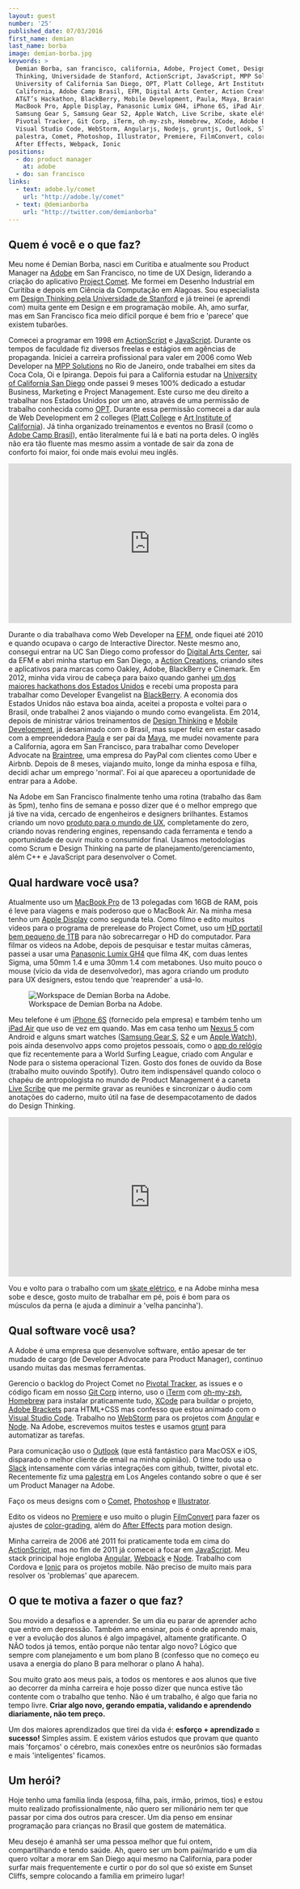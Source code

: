 ```yaml
---
layout: guest
number: '25'
published_date: 07/03/2016
first_name: demian
last_name: borba
image: demian-borba.jpg
keywords: >
  Demian Borba, san francisco, california, Adobe, Project Comet, Design
  Thinking, Universidade de Stanford, ActionScript, JavaScript, MPP Solutions,
  University of California San Diego, OPT, Platt College, Art Institute of
  California, Adobe Camp Brasil, EFM, Digital Arts Center, Action Creations,
  AT&T’s Hackathon, BlackBerry, Mobile Development, Paula, Maya, Braintree,
  MacBook Pro, Apple Display, Panasonic Lumix GH4, iPhone 6S, iPad Air, Nexus 5,
  Samsung Gear S, Samsung Gear S2, Apple Watch, Live Scribe, skate elétrico,
  Pivotal Tracker, Git Corp, iTerm, oh-my-zsh, Homebrew, XCode, Adobe Brackets,
  Visual Studio Code, WebStorm, Angularjs, Nodejs, gruntjs, Outlook, Slack,
  palestra, Comet, Photoshop, Illustrator, Premiere, FilmConvert, color-grading,
  After Effects, Webpack, Ionic
positions:
  - do: product manager
    at: adobe
  - do: san francisco
links:
  - text: adobe.ly/comet
    url: "http://adobe.ly/comet"
  - text: @demianborba
    url: "http://twitter.com/demianborba"
---
```



## Quem é você e o que faz?

Meu nome é Demian Borba, nasci em Curitiba e atualmente sou Product Manager na
[Adobe][adobe] em San Francisco, no time de UX Design, liderando a criação do
aplicativo [Project Comet][comet]. Me formei em Desenho Industrial em Curitiba e
depois em Ciência da Computação em Alagoas. Sou especialista em
[Design Thinking pela Universidade de Stanford][stanford] e já treinei (e
aprendi com) muita gente em Design e em programação mobile. Ah, amo surfar, mas
em San Francisco fica meio difícil porque é bem frio e 'parece' que existem
tubarões.

Comecei a programar em 1998 em [ActionScript][as] e [JavaScript][js]. Durante os
tempos de faculdade fiz diversos freelas e estágios em agências de propaganda.
Iniciei a carreira profissional para valer em 2006 como Web Developer na
[MPP Solutions][mpp] no Rio de Janeiro, onde trabalhei em sites da Coca Cola, Oi
e Ipiranga. Depois fui para a California estudar na
[University of California San Diego][ucsd] onde passei 9 meses 100% dedicado a
estudar Business, Marketing e Project Management. Este curso me deu direito a
trabalhar nos Estados Unidos por um ano, através de uma permissão de trabalho
conhecida como [OPT][opt]. Durante essa permissão comecei a dar aula de Web
Development em 2 colleges ([Platt College][platt] e
[Art Institute of California][art-institute]). Já tinha organizado treinamentos
e eventos no Brasil (como o [Adobe Camp Brasil][adobe-camp]), então
literalmente fui lá e bati na porta deles. O inglês não era tão fluente mas
mesmo assim a vontade de sair da zona de conforto foi maior, foi onde mais
evolui meu inglês.

<div class="video-fit video-ratio-16-9">
  <iframe width="560" height="315"
    src="https://www.youtube.com/embed/qJTmGcGzsqg" frameborder="0"
    allowfullscreen></iframe>
</div>

Durante o dia trabalhava como Web Developer na [EFM][efm], onde fiquei até 2010
e quando ocupava o cargo de Interactive Director. Neste mesmo ano, consegui
entrar na UC San Diego como professor do [Digital Arts Center][digital-arts],
sai da EFM e abri minha startup em San Diego, a
[Action Creations][action-creations], criando sites e aplicativos para marcas
como Oakley, Adobe, BlackBerry e Cinemark. Em 2012, minha vida virou de cabeça
para baixo quando ganhei
[um dos maiores hackathons dos Estados Unidos][hackathon] e recebi uma proposta
para trabalhar como Developer Evangelist na [BlackBerry][blackberry]. A economia
dos Estados Unidos não estava boa ainda, aceitei a proposta e voltei para o
Brasil, onde trabalhei 2 anos viajando o mundo como evangelista. Em 2014, depois
de ministrar vários treinamentos de [Design Thinking][design-thinking] e
[Mobile Development][mobile-development], já desanimado com o Brasil, mas super
feliz em estar casado com a empreendedora [Paula][paula] e ser pai da
[Maya][maya], me mudei novamente para a California, agora em San Francisco, para
trabalhar como Developer Advocate na [Braintree][braintree], uma empresa do
PayPal com clientes como Uber e Airbnb. Depois de 8 meses, viajando muito, longe
da minha esposa e filha, decidi achar um emprego 'normal'. Foi aí que apareceu a
oportunidade de entrar para a Adobe.

Na Adobe em San Francisco finalmente tenho uma rotina (trabalho das 8am às 5pm),
tenho fins de semana e posso dizer que é o melhor emprego que já tive na vida,
cercado de engenheiros e designers brilhantes. Estamos criando um novo
[produto para o mundo de UX][comet], completamente do zero, criando novas
rendering engines, repensando cada ferramenta e tendo a oportunidade de ouvir
muito o consumidor final. Usamos metodologias como Scrum e Design Thinking na
parte de planejamento/gerenciamento, além C++ e JavaScript para desenvolver o
Comet.


[adobe]: http://www.adobe.com/
[comet]: http://adobe.ly/comet
[stanford]: http://dschool.stanford.edu
[as]: https://en.wikipedia.org/wiki/ActionScript
[js]: https://www.javascript.com/
[mpp]: http://www.mppinterativa.com
[ucsd]: http://extension.ucsd.edu/Department/ELP/coursesprograms/index.cfm?vAction=certbusinessmgmt
[opt]: https://en.wikipedia.org/wiki/Optional_Practical_Training
[platt]: http://plattcollege.edu/
[art-institute]: https://www.artinstitutes.edu/
[adobe-camp]: https://www.youtube.com/watch?v=qJTmGcGzsqg
[efm]: http://experiencesformankind.com
[digital-arts]: http://dac.ucsd.edu
[action-creations]: http://www.actioncreations.com
[hackathon]: http://www.actioncreations.com/action-creations-wins-the-atts-hackathon-in-las-vegas-during-ces-videos
[blackberry]: http://global.blackberry.com/en/home.html
[design-thinking]: http://designthinkingnow.com
[mobile-development]: http://www.phonegapbootcamp.io
[paula]: https://twitter.com/paulakedouk
[maya]: https://twitter.com/bebedovale
[braintree]: https://www.braintreepayments.com


## Qual hardware você usa?

Atualmente uso um [MacBook Pro][macbook-pro] de 13 polegadas com 16GB de RAM,
pois é leve para viagens e mais poderoso que o MacBook Air. Na minha mesa tenho
um [Apple Display][apple-display] como segunda tela. Como filmo e edito muitos
videos para o programa de prerelease do Project Comet, uso um
[HD portatil bem pequeno de 1TB][hd] para não sobrecarregar o HD do computador.
Para filmar os videos na Adobe, depois de pesquisar e testar muitas câmeras,
passei a usar uma [Panasonic Lumix GH4][panasonic-lumix] que filma 4K, com duas
lentes Sigma, uma 50mm 1.4 e uma 30mm 1.4 com metabones. Uso muito pouco o mouse
(vício da vida de desenvolvedor), mas agora criando um produto para UX
designers, estou tendo que 'reaprender' a usá-lo.

<figure class="image-fit">
  <img src="/images/content/demian-borba-workspace.jpg"
       alt="Workspace de Demian Borba na Adobe." />
  <figcaption class="caption-bottom">
    Workspace de Demian Borba na Adobe.
  </figcaption>
</figure>

Meu telefone é um [iPhone 6S][iphone6s] (fornecido pela empresa) e também tenho
um [iPad Air][ipad-air] que uso de vez em quando. Mas em casa tenho um
[Nexus 5][nexus5] com Android e alguns smart watches
([Samsung Gear S][samsung-gear-s], [S2][samsung-gear-s2] e um
[Apple Watch][apple-watch]), pois ainda desenvolvo apps como projetos pessoais,
como o [app do relógio][app-surf] que fiz recentemente para a World Surfing
League, criado com Angular e Node para o sistema operacional Tizen. Gosto dos
fones de ouvido da Bose (trabalho muito ouvindo Spotify). Outro item
indispensável quando coloco o chapéu de antropologista no mundo de Product
Management é a caneta [Live Scribe][live-scribe] que me permite gravar as
reuniões e sincronizar o áudio com anotações do caderno, muito útil na fase de
desempacotamento de dados do Design Thinking.

<div class="video-fit video-ratio-16-9">
  <iframe width="560" height="315"
    src="https://www.youtube.com/embed/F-pWjawhvME" frameborder="0"
    allowfullscreen></iframe>
</div>

Vou e volto para o trabalho com um [skate elétrico][skate], e na Adobe minha
mesa sobe e desce, gosto muito de trabalhar em pé, pois é bom para os músculos
da perna (e ajuda a diminuir a 'velha pancinha').


[macbook-pro]: http://www.apple.com/macbook-pro/
[apple-display]: https://en.wikipedia.org/wiki/Apple_Cinema_Display
[iphone6s]: http://www.apple.com/iphone-6s/
[ipad-air]: http://www.techtudo.com.br/tudo-sobre/ipad-5.html
[nexus5]: http://www.techtudo.com.br/tudo-sobre/nexus-5.html
[samsung-gear-s]: http://www.techtudo.com.br/tudo-sobre/gear-s.html
[samsung-gear-s2]: http://www.techtudo.com.br/tudo-sobre/galaxy-gear-2.html
[apple-watch]: http://www.techtudo.com.br/tudo-sobre/apple-watch.html
[hd]: http://www.sylvainwillenz.com/works/industrial/xxs-mobile-drive-30
[panasonic-lumix]: https://www.youtube.com/watch?v=CyWV-YHTiC0
[app-surf]: http://globoesporte.globo.com/radicais/surfe/mundial-de-surfe/noticia/2016/01/relogio-inteligente-promete-ajudar-surfistas-no-circuito-mundial-em-2016.html
[live-scribe]: https://www.livescribe.com/en-us
[skate]: https://www.youtube.com/watch?v=F-pWjawhvME


## Qual software você usa?

A Adobe é uma empresa que desenvolve software, então apesar de ter mudado de
cargo (de Developer Advocate para Product Manager), continuo usando muitas das
mesmas ferramentas.

Gerencio o backlog do Project Comet no [Pivotal Tracker][pivotal-tracker], as
issues e o código ficam em nosso [Git Corp][git-corp] interno, uso o
[iTerm][iterm] com [oh-my-zsh][oh-my-zsh], [Homebrew][homebrew] para instalar
praticamente tudo, [XCode][xcode] para buildar o projeto,
[Adobe Brackets][brackets] para HTML+CSS mas confesso que estou animado com o
[Visual Studio Code][visual-studio]. Trabalho no [WebStorm][webstorm] para os
projetos com [Angular][angular] e [Node][nodejs]. Na Adobe, escrevemos muitos
testes e usamos [grunt][gruntjs] para automatizar as tarefas.

Para comunicação uso o [Outlook][outlook] (que está fantástico para MacOSX e
iOS, disparado o melhor cliente de email na minha opinião). O time todo usa o
[Slack][slack] intensamente com várias integrações com github, twitter, pivotal
etc. Recentemente fiz uma [palestra][palestra] em Los Angeles contando sobre o
que é ser um Product Manager na Adobe.

Faço os meus designs com o [Comet][comet], [Photoshop][photoshop] e
[Illustrator][illustrator].

Edito os videos no [Premiere][premiere] e uso muito o plugin
[FilmConvert][film-convert] para fazer os ajustes de
[color-grading][color-grading], além do [After Effects][after-effects] para
motion design.

Minha carreira de 2006 até 2011 foi praticamente toda em cima do
[ActionScript][as], mas no fim de 2011 já comecei a focar em [JavaScript][js].
Meu stack principal hoje engloba [Angular][angular], [Webpack][webpack] e
[Node][nodejs]. Trabalho com Cordova e [Ionic][ionic] para os projetos mobile.
Não preciso de muito mais para resolver os 'problemas' que aparecem.


[pivotal-tracker]: http://www.pivotaltracker.com
[git-corp]: http://www.gitcorp.com/
[iterm]: https://www.iterm2.com
[oh-my-zsh]: https://github.com/robbyrussell/oh-my-zsh
[homebrew]: http://brew.sh
[xcode]: https://developer.apple.com/xcode/
[brackets]: http://brackets.io
[visual-studio]: https://code.visualstudio.com
[webstorm]: https://www.jetbrains.com/webstorm
[angular]: https://angularjs.org/
[nodejs]: https://nodejs.org/
[gruntjs]: http://gruntjs.com/
[outlook]: http://www.microsoftstore.com/store/msbr/pt_BR/pdp/productID.323927000
[slack]: https://slack.com/
[palestra]: http://www.slideshare.net/DemianBorba1/product-management-57808163
[comet]: http://adobe.ly/comet
[photoshop]: http://www.adobe.com/products/photoshop.html
[illustrator]: http://www.adobe.com/products/illustrator.html
[premiere]: http://www.adobe.com/products/premiere.html
[film-convert]: http://filmconvert.com/
[after-effects]: http://www.adobe.com/products/aftereffects.html
[color-grading]: https://www.youtube.com/watch?v=kCN6bFglMuY
[webpack]: https://webpack.github.io/
[ionic]: http://ionicframework.com


## O que te motiva a fazer o que faz?

Sou movido a desafios e a aprender. Se um dia eu parar de aprender acho que
entro em depressão. Também amo ensinar, pois é onde aprendo mais, e ver a
evolução dos alunos é algo impagável, altamente gratificante. O NÃO todos já
temos, então porque não tentar algo novo? Lógico que sempre com planejamento e
um bom plano B (confesso que no começo eu usava a energia do plano B para
melhorar o plano A haha).

Sou muito grato aos meus pais, a todos os mentores e aos alunos que tive ao
decorrer da minha carreira e hoje posso dizer que nunca estive tão contente com
o trabalho que tenho. Não é um trabalho, é algo que faria no tempo livre.
__Criar algo novo, gerando empatia, validando e aprendendo diariamente, não tem
preço.__

Um dos maiores aprendizados que tirei da vida é: __esforço + aprendizado =
sucesso!__ Simples assim. E existem vários estudos que provam que quanto mais
'forçamos' o cérebro, mais conexões entre os neurônios são formadas e mais
'inteligentes' ficamos.


## Um herói?

Hoje tenho uma família linda (esposa, filha, pais, irmão, primos, tios) e estou
muito realizado profissionalmente, não quero ser milionário nem ter que passar
por cima dos outros para crescer. Um dia penso em ensinar programação para
crianças no Brasil que gostem de matemática.

Meu desejo é amanhã ser uma pessoa melhor que fui ontem, compartilhando e tendo
saúde. Ah, quero ser um bom pai/marido e um dia quero voltar a morar em San
Diego aqui mesmo na California, para poder surfar mais frequentemente e curtir o
por do sol que só existe em Sunset Cliffs, sempre colocando a família em
primeiro lugar!
